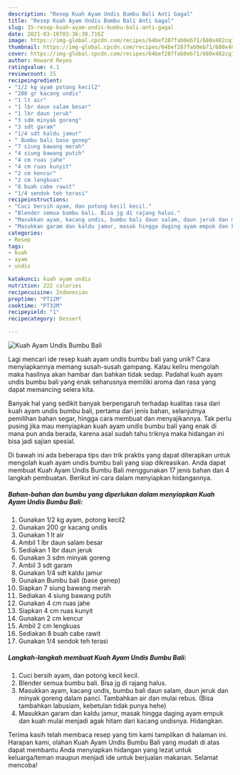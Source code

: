 ```yaml
---
description: "Resep Kuah Ayam Undis Bumbu Bali Anti Gagal"
title: "Resep Kuah Ayam Undis Bumbu Bali Anti Gagal"
slug: 35-resep-kuah-ayam-undis-bumbu-bali-anti-gagal
date: 2021-03-16T03:36:30.716Z
image: https://img-global.cpcdn.com/recipes/64bef287fab0eb71/680x482cq70/kuah-ayam-undis-bumbu-bali-foto-resep-utama.jpg
thumbnail: https://img-global.cpcdn.com/recipes/64bef287fab0eb71/680x482cq70/kuah-ayam-undis-bumbu-bali-foto-resep-utama.jpg
cover: https://img-global.cpcdn.com/recipes/64bef287fab0eb71/680x482cq70/kuah-ayam-undis-bumbu-bali-foto-resep-utama.jpg
author: Howard Reyes
ratingvalue: 4.1
reviewcount: 15
recipeingredient:
- "1/2 kg ayam potong kecil2"
- "200 gr kacang undis"
- "1 lt air"
- "1 lbr daun salam besar"
- "1 lbr daun jeruk"
- "3 sdm minyak goreng"
- "3 sdt garam"
- "1/4 sdt kaldu jamur"
- " Bumbu bali base genep"
- "7 siung bawang merah"
- "4 siung bawang putih"
- "4 cm ruas jahe"
- "4 cm ruas kunyit"
- "2 cm kencur"
- "2 cm lengkuas"
- "8 buah cabe rawit"
- "1/4 sendok teh terasi"
recipeinstructions:
- "Cuci bersih ayam, dan potong kecil kecil."
- "Blender semua bumbu bali. Bisa jg di rajang halus."
- "Masukkan ayam, kacang undis, bumbu bali daun salam, daun jeruk dan minyak goreng dalam panci. Tambahkan air dan mulai rebus. (Bisa tambahkan labusiam, kebetulan tidak punya hehe)"
- "Masukkan garam dan kaldu jamur, masak hingga daging ayam empuk dan kuah mulai menjadi agak hitam dari kacang undisnya. Hidangkan."
categories:
- Resep
tags:
- kuah
- ayam
- undis

katakunci: kuah ayam undis 
nutrition: 222 calories
recipecuisine: Indonesian
preptime: "PT12M"
cooktime: "PT32M"
recipeyield: "1"
recipecategory: Dessert

---
```



![Kuah Ayam Undis Bumbu Bali](https://img-global.cpcdn.com/recipes/64bef287fab0eb71/680x482cq70/kuah-ayam-undis-bumbu-bali-foto-resep-utama.jpg)

Lagi mencari ide resep kuah ayam undis bumbu bali yang unik? Cara menyiapkannya memang susah-susah gampang. Kalau keliru mengolah maka hasilnya akan hambar dan bahkan tidak sedap. Padahal kuah ayam undis bumbu bali yang enak seharusnya memiliki aroma dan rasa yang dapat memancing selera kita.

Banyak hal yang sedikit banyak berpengaruh terhadap kualitas rasa dari kuah ayam undis bumbu bali, pertama dari jenis bahan, selanjutnya pemilihan bahan segar, hingga cara membuat dan menyajikannya. Tak perlu pusing jika mau menyiapkan kuah ayam undis bumbu bali yang enak di mana pun anda berada, karena asal sudah tahu triknya maka hidangan ini bisa jadi sajian spesial.




Di bawah ini ada beberapa tips dan trik praktis yang dapat diterapkan untuk mengolah kuah ayam undis bumbu bali yang siap dikreasikan. Anda dapat membuat Kuah Ayam Undis Bumbu Bali menggunakan 17 jenis bahan dan 4 langkah pembuatan. Berikut ini cara dalam menyiapkan hidangannya.

<!--inarticleads1-->

##### Bahan-bahan dan bumbu yang diperlukan dalam menyiapkan Kuah Ayam Undis Bumbu Bali:

1. Gunakan 1/2 kg ayam, potong kecil2
1. Gunakan 200 gr kacang undis
1. Gunakan 1 lt air
1. Ambil 1 lbr daun salam besar
1. Sediakan 1 lbr daun jeruk
1. Gunakan 3 sdm minyak goreng
1. Ambil 3 sdt garam
1. Gunakan 1/4 sdt kaldu jamur
1. Gunakan  Bumbu bali (base genep)
1. Siapkan 7 siung bawang merah
1. Sediakan 4 siung bawang putih
1. Gunakan 4 cm ruas jahe
1. Siapkan 4 cm ruas kunyit
1. Gunakan 2 cm kencur
1. Ambil 2 cm lengkuas
1. Sediakan 8 buah cabe rawit
1. Gunakan 1/4 sendok teh terasi




<!--inarticleads2-->

##### Langkah-langkah membuat Kuah Ayam Undis Bumbu Bali:

1. Cuci bersih ayam, dan potong kecil kecil.
1. Blender semua bumbu bali. Bisa jg di rajang halus.
1. Masukkan ayam, kacang undis, bumbu bali daun salam, daun jeruk dan minyak goreng dalam panci. Tambahkan air dan mulai rebus. (Bisa tambahkan labusiam, kebetulan tidak punya hehe)
1. Masukkan garam dan kaldu jamur, masak hingga daging ayam empuk dan kuah mulai menjadi agak hitam dari kacang undisnya. Hidangkan.




Terima kasih telah membaca resep yang tim kami tampilkan di halaman ini. Harapan kami, olahan Kuah Ayam Undis Bumbu Bali yang mudah di atas dapat membantu Anda menyiapkan hidangan yang lezat untuk keluarga/teman maupun menjadi ide untuk berjualan makanan. Selamat mencoba!
